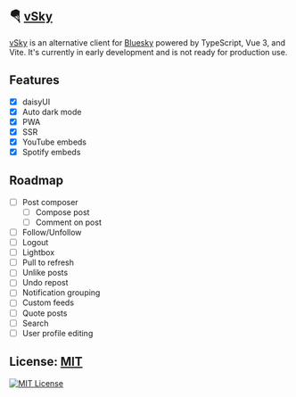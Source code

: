 ## 🪂 [vSky](https://vsky.social)
[vSky](https://vsky.social) is an alternative client for [Bluesky](https://bsky.app) powered by TypeScript, Vue 3, and Vite. It's currently in early development and is not ready for production use.

## Features
- [x] daisyUI
- [x] Auto dark mode
- [x] PWA
- [x] SSR
- [x] YouTube embeds
- [x] Spotify embeds

## Roadmap
- [ ] Post composer
  - [ ] Compose post
  - [ ] Comment on post
- [ ] Follow/Unfollow
- [ ] Logout
- [ ] Lightbox
- [ ] Pull to refresh
- [ ] Unlike posts
- [ ] Undo repost
- [ ] Notification grouping
- [ ] Custom feeds
- [ ] Quote posts
- [ ] Search
- [ ] User profile editing

## License: [MIT](https://opensource.org/licenses/MIT)
[![MIT License](https://img.shields.io/badge/License-MIT-blue.svg)](https://opensource.org/licenses/MIT)

